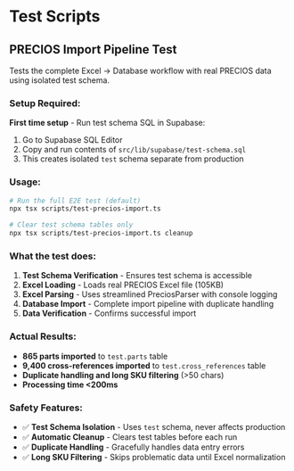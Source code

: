 # Test Scripts

## PRECIOS Import Pipeline Test

Tests the complete Excel → Database workflow with real PRECIOS data using isolated test schema.

### Setup Required:

**First time setup** - Run test schema SQL in Supabase:
1. Go to Supabase SQL Editor
2. Copy and run contents of `src/lib/supabase/test-schema.sql`
3. This creates isolated `test` schema separate from production

### Usage:

```bash
# Run the full E2E test (default)
npx tsx scripts/test-precios-import.ts

# Clear test schema tables only
npx tsx scripts/test-precios-import.ts cleanup
```

### What the test does:

1. **Test Schema Verification** - Ensures test schema is accessible
2. **Excel Loading** - Loads real PRECIOS Excel file (105KB)
3. **Excel Parsing** - Uses streamlined PreciosParser with console logging
4. **Database Import** - Complete import pipeline with duplicate handling
5. **Data Verification** - Confirms successful import

### Actual Results:

- **865 parts imported** to `test.parts` table
- **9,400 cross-references imported** to `test.cross_references` table
- **Duplicate handling and long SKU filtering** (>50 chars)
- **Processing time <200ms**

### Safety Features:

- ✅ **Test Schema Isolation** - Uses `test` schema, never affects production
- ✅ **Automatic Cleanup** - Clears test tables before each run
- ✅ **Duplicate Handling** - Gracefully handles data entry errors
- ✅ **Long SKU Filtering** - Skips problematic data until Excel normalization